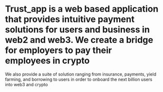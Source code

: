 # Trust_app is a web based application that provides intuitive payment solutions for users and business in web2 and web3. We create a bridge for employers to pay their employees in crypto
We also provide a suite of solution ranging from insurance, payments, yield farming, and borrowing to users in order to onboard the next billion users into web3 and crypto
